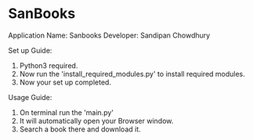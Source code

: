 # SanBooks
Application Name: Sanbooks
Developer: Sandipan Chowdhury

Set up Guide:
1. Python3 required.
2. Now run the 'install_required_modules.py' to install required modules.
3. Now your set up completed.

Usage Guide:
1. On terminal run the 'main.py'
2. It will automatically open your Browser window.
3. Search a book there and download it.
